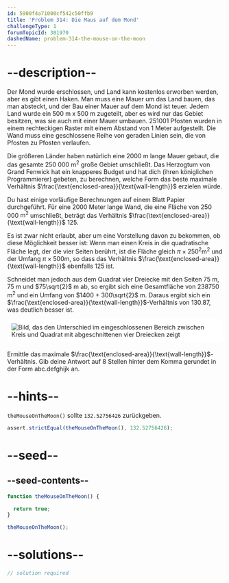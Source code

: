 ```yaml
---
id: 5900f4a71000cf542c50ffb9
title: 'Problem 314: Die Maus auf dem Mond'
challengeType: 1
forumTopicId: 301970
dashedName: problem-314-the-mouse-on-the-moon
---
```


# --description--

Der Mond wurde erschlossen, und Land kann kostenlos erworben werden, aber es gibt einen Haken. Man muss eine Mauer um das Land bauen, das man absteckt, und der Bau einer Mauer auf dem Mond ist teuer. Jedem Land wurde ein 500 m x 500 m zugeteilt, aber es wird nur das Gebiet besitzen, was sie auch mit einer Mauer umbauen. 251001 Pfosten wurden in einem rechteckigen Raster mit einem Abstand von 1 Meter aufgestellt. Die Wand muss eine geschlossene Reihe von geraden Linien sein, die von Pfosten zu Pfosten verlaufen.

Die größeren Länder haben natürlich eine 2000 m lange Mauer gebaut, die das gesamte 250 000 $\text{m}^2$ große Gebiet umschließt. Das Herzogtum von Grand Fenwick hat ein knapperes Budget und hat dich (ihren königlichen Programmierer) gebeten, zu berechnen, welche Form das beste maximale Verhältnis $\frac{\text{enclosed-area}}{\text{wall-length}}$ erzielen würde.

Du hast einige vorläufige Berechnungen auf einem Blatt Papier durchgeführt. Für eine 2000 Meter lange Wand, die eine Fläche von 250 000 $\text{m}^2$ umschließt, beträgt das Verhältnis $\frac{\text{enclosed-area}}{\text{wall-length}}$ 125.

Es ist zwar nicht erlaubt, aber um eine Vorstellung davon zu bekommen, ob diese Möglichkeit besser ist: Wenn man einen Kreis in die quadratische Fläche legt, der die vier Seiten berührt, ist die Fläche gleich $π \times {250}^2 \text{m}^2$ und der Umfang $π \times 500 \text{m}$, so dass das Verhältnis $\frac{\text{enclosed-area}}{\text{wall-length}}$ ebenfalls 125 ist.

Schneidet man jedoch aus dem Quadrat vier Dreiecke mit den Seiten 75 m, 75 m und $75\sqrt{2}$ m ab, so ergibt sich eine Gesamtfläche von 238750 $\text{m}^2$ und ein Umfang von $1400 + 300\sqrt{2}$ m. Daraus ergibt sich ein $\frac{\text{enclosed-area}}{\text{wall-length}}$-Verhältnis von 130.87, was deutlich besser ist.

<img alt="Bild, das den Unterschied im eingeschlossenen Bereich zwischen Kreis und Quadrat mit abgeschnittenen vier Dreiecken zeigt" src="https://cdn.freecodecamp.org/curriculum/project-euler/the-mouse-on-the-moon.gif" style="background-color: white; padding: 10px; display: block; margin-right: auto; margin-left: auto; margin-bottom: 1.2rem;" />

Ermittle das maximale $\frac{\text{enclosed-area}}{\text{wall-length}}$-Verhältnis. Gib deine Antwort auf 8 Stellen hinter dem Komma gerundet in der Form abc.defghijk an.

# --hints--

`theMouseOnTheMoon()` sollte `132.52756426` zurückgeben.

```js
assert.strictEqual(theMouseOnTheMoon(), 132.52756426);
```

# --seed--

## --seed-contents--

```js
function theMouseOnTheMoon() {

  return true;
}

theMouseOnTheMoon();
```

# --solutions--

```js
// solution required
```

